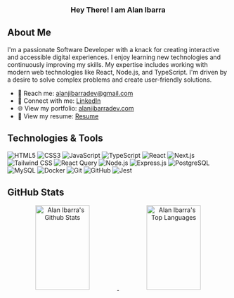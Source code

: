 <!-- Intro  -->
<h3 align="center">
      Hey There! I am
                <b>Alan Ibarra</b>
</h3>

## About Me

I'm a passionate Software Developer with a knack for creating interactive and accessible digital experiences. I enjoy learning new technologies and continuously improving my skills. My expertise includes working with modern web technologies like React, Node.js, and TypeScript. I'm driven by a desire to solve complex problems and create user-friendly solutions.

- 📧 Reach me: <a href="mailto:alanjibarradev@gmail.com" target="_blank">alanjibarradev@gmail.com</a>
- 💼 Connect with me: <a href="https://www.linkedin.com/in/alanjibarra/" target="_blank">LinkedIn</a>
- 🌐 View my portfolio: <a href="https://alanjibarra.com" target="_blank">alanjibarradev.com</a>
- 📄 View my resume: <a href="https://docs.google.com/document/d/1ei5IO2awJS2NTUJsyDn3Z2lpmsDR01e-NTsagMDYOCg/edit?usp=sharing" target="_blank">Resume</a>


## Technologies & Tools

![HTML5](https://img.shields.io/badge/html5-%23E34F26.svg?style=for-the-badge&logo=html5&logoColor=white)
![CSS3](https://img.shields.io/badge/css3-%231572B6.svg?style=for-the-badge&logo=css3&logoColor=white)
![JavaScript](https://img.shields.io/badge/javascript-%23F7DF1E.svg?style=for-the-badge&logo=javascript&logoColor=black)
![TypeScript](https://img.shields.io/badge/typescript-%23007ACC.svg?style=for-the-badge&logo=typescript&logoColor=white)
![React](https://img.shields.io/badge/react-%2320232a.svg?style=for-the-badge&logo=react&logoColor=%2361DAFB)
![Next.js](https://img.shields.io/badge/next.js-%23000000.svg?style=for-the-badge&logo=nextdotjs&logoColor=white)
![Tailwind CSS](https://img.shields.io/badge/tailwindcss-%2338B2AC.svg?style=for-the-badge&logo=tailwind-css&logoColor=white)
![React Query](https://img.shields.io/badge/react--query-%23FF4154.svg?style=for-the-badge&logo=react-query&logoColor=white)
![Node.js](https://img.shields.io/badge/node.js-%2343853D.svg?style=for-the-badge&logo=node.js&logoColor=white)
![Express.js](https://img.shields.io/badge/express.js-%23404d59.svg?style=for-the-badge&logo=express&logoColor=%2361DAFB)
![PostgreSQL](https://img.shields.io/badge/postgresql-%23316192.svg?style=for-the-badge&logo=postgresql&logoColor=white)
![MySQL](https://img.shields.io/badge/mysql-%2300f.svg?style=for-the-badge&logo=mysql&logoColor=white)
![Docker](https://img.shields.io/badge/docker-%230db7ed.svg?style=for-the-badge&logo=docker&logoColor=white)
![Git](https://img.shields.io/badge/git-%23F05033.svg?style=for-the-badge&logo=git&logoColor=white)
![GitHub](https://img.shields.io/badge/github-%23121011.svg?style=for-the-badge&logo=github&logoColor=white)
![Jest](https://img.shields.io/badge/jest-%23C21325.svg?style=for-the-badge&logo=jest&logoColor=white)

## GitHub Stats

<p align="center">
  <a href="https://github.com/Ibarra11" target="_blank">
    <img alt="Alan Ibarra's Github Stats" src="https://denvercoder1-github-readme-stats.vercel.app/api?username=Ibarra11&show_icons=true&count_private=true&theme=react&border_color=7F3FBF&bg_color=0D1117&title_color=F85D7F&icon_color=F8D866" height="192px" width="49.5%"/>
  </a>
  <a href="https://github.com/Ibarra11" target="_blank">
    <img alt="Alan Ibarra's Top Languages" src="https://denvercoder1-github-readme-stats.vercel.app/api/top-langs/?username=Ibarra11&langs_count=8&layout=compact&theme=react&border_color=7F3FBF&bg_color=0D1117&title_color=F85D7F&icon_color=F8D866" height="192px" width="49.5%"/>
  </a>
</p>
